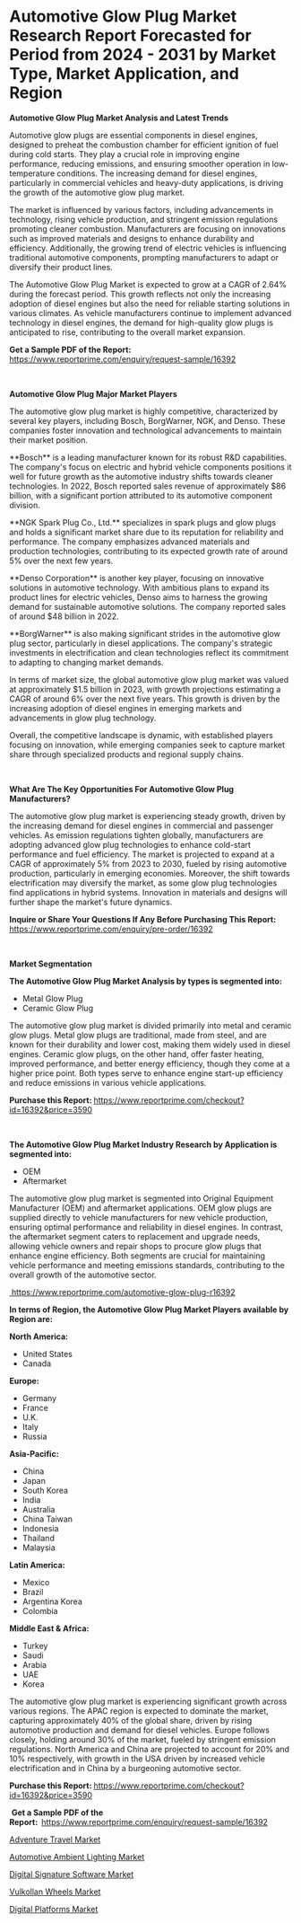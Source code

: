 <p><h1>Automotive Glow Plug Market Research Report Forecasted for Period from 2024 -  2031 by Market Type, Market Application, and Region</h1></p><p><strong>Automotive Glow Plug Market Analysis and Latest Trends</strong></p>
<p><p>Automotive glow plugs are essential components in diesel engines, designed to preheat the combustion chamber for efficient ignition of fuel during cold starts. They play a crucial role in improving engine performance, reducing emissions, and ensuring smoother operation in low-temperature conditions. The increasing demand for diesel engines, particularly in commercial vehicles and heavy-duty applications, is driving the growth of the automotive glow plug market.</p><p>The market is influenced by various factors, including advancements in technology, rising vehicle production, and stringent emission regulations promoting cleaner combustion. Manufacturers are focusing on innovations such as improved materials and designs to enhance durability and efficiency. Additionally, the growing trend of electric vehicles is influencing traditional automotive components, prompting manufacturers to adapt or diversify their product lines.</p><p>The Automotive Glow Plug Market is expected to grow at a CAGR of 2.64% during the forecast period. This growth reflects not only the increasing adoption of diesel engines but also the need for reliable starting solutions in various climates. As vehicle manufacturers continue to implement advanced technology in diesel engines, the demand for high-quality glow plugs is anticipated to rise, contributing to the overall market expansion.</p></p>
<p><strong>Get a Sample PDF of the Report:&nbsp;</strong> <a href="https://www.reportprime.com/enquiry/request-sample/16392?utm_campaign=12&utm_medium=2&utm_source=Github&utm_content=ia&utm_term=23112024&utm_id=automotive-glow-plug">https://www.reportprime.com/enquiry/request-sample/16392</a></p>
<p>&nbsp;</p>
<p><strong>Automotive Glow Plug Major Market Players</strong></p>
<p><p>The automotive glow plug market is highly competitive, characterized by several key players, including Bosch, BorgWarner, NGK, and Denso. These companies foster innovation and technological advancements to maintain their market position. </p><p>**Bosch** is a leading manufacturer known for its robust R&D capabilities. The company's focus on electric and hybrid vehicle components positions it well for future growth as the automotive industry shifts towards cleaner technologies. In 2022, Bosch reported sales revenue of approximately $86 billion, with a significant portion attributed to its automotive component division.</p><p>**NGK Spark Plug Co., Ltd.** specializes in spark plugs and glow plugs and holds a significant market share due to its reputation for reliability and performance. The company emphasizes advanced materials and production technologies, contributing to its expected growth rate of around 5% over the next few years.</p><p>**Denso Corporation** is another key player, focusing on innovative solutions in automotive technology. With ambitious plans to expand its product lines for electric vehicles, Denso aims to harness the growing demand for sustainable automotive solutions. The company reported sales of around $48 billion in 2022.</p><p>**BorgWarner** is also making significant strides in the automotive glow plug sector, particularly in diesel applications. The company's strategic investments in electrification and clean technologies reflect its commitment to adapting to changing market demands.</p><p>In terms of market size, the global automotive glow plug market was valued at approximately $1.5 billion in 2023, with growth projections estimating a CAGR of around 6% over the next five years. This growth is driven by the increasing adoption of diesel engines in emerging markets and advancements in glow plug technology.</p><p>Overall, the competitive landscape is dynamic, with established players focusing on innovation, while emerging companies seek to capture market share through specialized products and regional supply chains.</p></p>
<p>&nbsp;</p>
<p><strong>What Are The Key Opportunities For Automotive Glow Plug Manufacturers?</strong></p>
<p><p>The automotive glow plug market is experiencing steady growth, driven by the increasing demand for diesel engines in commercial and passenger vehicles. As emission regulations tighten globally, manufacturers are adopting advanced glow plug technologies to enhance cold-start performance and fuel efficiency. The market is projected to expand at a CAGR of approximately 5% from 2023 to 2030, fueled by rising automotive production, particularly in emerging economies. Moreover, the shift towards electrification may diversify the market, as some glow plug technologies find applications in hybrid systems. Innovation in materials and designs will further shape the market's future dynamics.</p></p>
<p><strong>Inquire or Share Your Questions If Any Before Purchasing This Report:</strong> <a href="https://www.reportprime.com/enquiry/pre-order/16392?utm_campaign=12&utm_medium=2&utm_source=Github&utm_content=ia&utm_term=23112024&utm_id=automotive-glow-plug">https://www.reportprime.com/enquiry/pre-order/16392</a></p>
<p>&nbsp;</p>
<p><strong>Market Segmentation</strong></p>
<p><strong>The Automotive Glow Plug Market Analysis by types is segmented into:</strong></p>
<p><ul><li>Metal Glow Plug</li><li>Ceramic Glow Plug</li></ul></p>
<p><p>The automotive glow plug market is divided primarily into metal and ceramic glow plugs. Metal glow plugs are traditional, made from steel, and are known for their durability and lower cost, making them widely used in diesel engines. Ceramic glow plugs, on the other hand, offer faster heating, improved performance, and better energy efficiency, though they come at a higher price point. Both types serve to enhance engine start-up efficiency and reduce emissions in various vehicle applications.</p></p>
<p><strong>Purchase this Report:&nbsp;</strong><a href="https://www.reportprime.com/checkout?id=16392&price=3590&utm_campaign=12&utm_medium=2&utm_source=Github&utm_content=ia&utm_term=23112024&utm_id=automotive-glow-plug">https://www.reportprime.com/checkout?id=16392&price=3590</a></p>
<p>&nbsp;</p>
<p><strong>The Automotive Glow Plug Market Industry Research by Application is segmented into:</strong></p>
<p><ul><li>OEM</li><li>Aftermarket</li></ul></p>
<p><p>The automotive glow plug market is segmented into Original Equipment Manufacturer (OEM) and aftermarket applications. OEM glow plugs are supplied directly to vehicle manufacturers for new vehicle production, ensuring optimal performance and reliability in diesel engines. In contrast, the aftermarket segment caters to replacement and upgrade needs, allowing vehicle owners and repair shops to procure glow plugs that enhance engine efficiency. Both segments are crucial for maintaining vehicle performance and meeting emissions standards, contributing to the overall growth of the automotive sector.</p></p>
<p><a href="https://www.reportprime.com/automotive-glow-plug-r16392?utm_campaign=12&utm_medium=2&utm_source=Github&utm_content=ia&utm_term=23112024&utm_id=automotive-glow-plug">&nbsp;https://www.reportprime.com/automotive-glow-plug-r16392</a></p>
<p><strong>In terms of Region, the Automotive Glow Plug Market Players available by Region are:</strong></p>
<p>
    <p> <strong> North America: </strong>
        <ul>
            <li>United States</li>
            <li>Canada</li>
        </ul>
        </p> 
    <p> <strong> Europe: </strong>
        <ul>
            <li>Germany</li>
            <li>France</li>
            <li>U.K.</li>
            <li>Italy</li>
            <li>Russia</li>
        </ul>
        </p> 
    <p> <strong> Asia-Pacific: </strong>
        <ul>
            <li>China</li>
            <li>Japan</li>
            <li>South Korea</li>
            <li>India</li>
            <li>Australia</li>
            <li>China Taiwan</li>
            <li>Indonesia</li>
            <li>Thailand</li>
            <li>Malaysia</li>
        </ul>
        </p> 
    <p> <strong> Latin America: </strong>
        <ul>
            <li>Mexico</li>
            <li>Brazil</li>
            <li>Argentina Korea</li>
            <li>Colombia</li>
        </ul>
        </p> 
    <p> <strong> Middle East & Africa: </strong>
        <ul>
            <li>Turkey</li>
            <li>Saudi</li>
            <li>Arabia</li>
            <li>UAE</li>
            <li>Korea</li>
        </ul>
    </p>
    </p>
<p><p>The automotive glow plug market is experiencing significant growth across various regions. The APAC region is expected to dominate the market, capturing approximately 40% of the global share, driven by rising automotive production and demand for diesel vehicles. Europe follows closely, holding around 30% of the market, fueled by stringent emission regulations. North America and China are projected to account for 20% and 10% respectively, with growth in the USA driven by increased vehicle electrification and in China by a burgeoning automotive sector.</p></p>
<p><strong>Purchase this Report: </strong><a href="https://www.reportprime.com/checkout?id=16392&price=3590&utm_campaign=12&utm_medium=2&utm_source=Github&utm_content=ia&utm_term=23112024&utm_id=automotive-glow-plug">https://www.reportprime.com/checkout?id=16392&price=3590</a></p>
<p>&nbsp;<strong>Get a Sample PDF of the Report:&nbsp;&nbsp;</strong><a href="https://www.reportprime.com/enquiry/request-sample/16392?utm_campaign=12&utm_medium=2&utm_source=Github&utm_content=ia&utm_term=23112024&utm_id=automotive-glow-plug">https://www.reportprime.com/enquiry/request-sample/16392</a></p>
<p><strong></strong></p>
<p><p><a href="https://www.linkedin.com/pulse/comprehensive-adventure-travel-report-industry-analysis-growth-ljq9c?utm_campaign=12&utm_medium=2&utm_source=Github&utm_content=ia&utm_term=23112024&utm_id=automotive-glow-plug">Adventure Travel Market</a></p><p><a href="https://github.com/AbbasMahmud554/Market-Research-Report-List-1/blob/main/automotive-ambient-lighting-market.md?utm_campaign=12&utm_medium=2&utm_source=Github&utm_content=ia&utm_term=23112024&utm_id=automotive-glow-plug">Automotive Ambient Lighting Market</a></p><p><a href="https://issuu.com/reportprime-2/docs/digital-signature-software-market-s_7e02c43eabbe2a?utm_campaign=12&utm_medium=2&utm_source=Github&utm_content=ia&utm_term=23112024&utm_id=automotive-glow-plug">Digital Signature Software Market</a></p><p><a href="https://github.com/JakirUddin511/Market-Research-Report-List-1/blob/main/vulkollan-wheels-market.md?utm_campaign=12&utm_medium=2&utm_source=Github&utm_content=ia&utm_term=23112024&utm_id=automotive-glow-plug">Vulkollan Wheels Market</a></p><p><a href="https://issuu.com/reportprime-2/docs/digital-platforms-market-size-2030._bc9dcab55603db?utm_campaign=12&utm_medium=2&utm_source=Github&utm_content=ia&utm_term=23112024&utm_id=automotive-glow-plug">Digital Platforms Market</a></p></p>